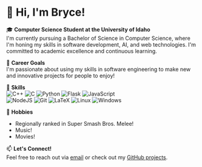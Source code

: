 # 👋 Hi, I'm Bryce!

🎓 **Computer Science Student at the University of Idaho**  
I'm currently pursuing a Bachelor of Science in Computer Science, where I'm honing my skills in software development, AI, and web technologies. I'm committed to academic excellence and continuous learning.

🚀 **Career Goals**  
I'm passionate about using my skills in software engineering to make new and innovative projects for people to enjoy!

🔨 **Skills**  
![C++](https://img.shields.io/badge/-C++-blue?logo=cplusplus)
![C](https://img.shields.io/badge/c-%2300599C.svg?logo=c&logoColor=white)
![Python](https://img.shields.io/badge/python-3670A0?logo=python&logoColor=ffdd54)
![Flask](https://img.shields.io/badge/flask-%23000.svg?logo=flask&logoColor=white)
![JavaScript](https://img.shields.io/badge/javascript-%23323330.svg?logo=javascript&logoColor=%23F7DF1E)  
![NodeJS](https://img.shields.io/badge/node.js-6DA55F?logo=node.js&logoColor=white)
![Git](https://img.shields.io/badge/git-%23F05033.svg?logo=git&logoColor=white)
![LaTeX](https://img.shields.io/badge/latex-%23008080.svg?logo=latex&logoColor=white)
![Linux](https://img.shields.io/badge/Linux-FCC624?logo=linux&logoColor=black)
![Windows](https://img.shields.io/badge/Windows-0078D6?logo=windows&logoColor=white)

💫 **Hobbies**  
 - Regionally ranked in Super Smash Bros. Melee!  
 - Music!  
 - Movies!

📫 **Let's Connect!**  
Feel free to reach out via [email](mailto:brycenormile@gmail.com) or check out my [GitHub projects](https://github.com/bryce-24).
